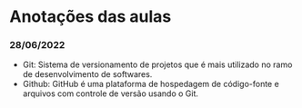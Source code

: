 # Anotações das aulas

### 28/06/2022

- Git: Sistema de versionamento de projetos que é mais utilizado no ramo de desenvolvimento de softwares.
- Github: GitHub é uma plataforma de hospedagem de código-fonte e arquivos com controle de versão usando o Git.

